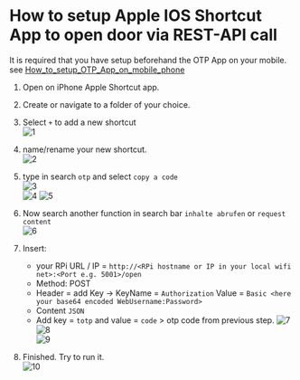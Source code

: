 # How to setup Apple IOS Shortcut App to open door via REST-API call

It is required that you have setup beforehand the OTP App on your mobile.  
see [How_to_setup_OTP_App_on_mobile_phone](How_to_setup_OTP_App_on_mobile_phone.md)  
  
1. Open on iPhone Apple Shortcut app.  
2. Create or navigate to a folder of your choice.  
3. Select `+` to add a new shortcut  
    ![1](_static/Sortcut_setup_1.PNG)  

4. name/rename your new shortcut.  
    ![2](_static/Sortcut_setup_2.PNG)  

5. type in search `otp` and select `copy a code`  
    ![3](_static/Sortcut_setup_3.PNG)  
    ![4](_static/Sortcut_setup_4.PNG) 
    ![5](_static/Sortcut_setup_5.PNG)  

6. Now search another function in search bar `inhalte abrufen` or `request content`  
    ![6](_static/Sortcut_setup_6.PNG)  
  
7. Insert:
   - your RPi URL / IP = `http://<RPi hostname or IP in your local wifi net>:<Port e.g. 5001>/open`  
   - Method: POST
   - Header  = add Key -> KeyName = `Authorization` Value = `Basic <here your base64 encoded WebUsername:Password>`
   - Content `JSON`
   - Add key = `totp` and value = `code` > otp code from previous step.
    ![7](_static/Sortcut_setup_7.PNG)  
    ![8](_static/Sortcut_setup_8.PNG)  
    ![9](_static/Sortcut_setup_9.PNG)  
  
8. Finished. Try to run it.   
  ![10](_static/Sortcut_setup_10.PNG)  
